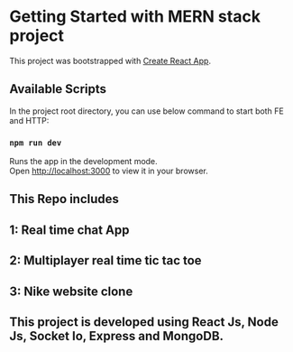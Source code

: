 # Getting Started with MERN stack project

This project was bootstrapped with [Create React App](https://github.com/facebook/create-react-app).

## Available Scripts

In the project root directory, you can use below command to start both FE and HTTP:

### `npm run dev`

Runs the app in the development mode.\
Open [http://localhost:3000](http://localhost:3000) to view it in your browser.


## This Repo includes

## 1: Real time chat App
## 2: Multiplayer real time tic tac toe
## 3: Nike website clone

## This project is developed using React Js, Node Js, Socket Io, Express and MongoDB.
 